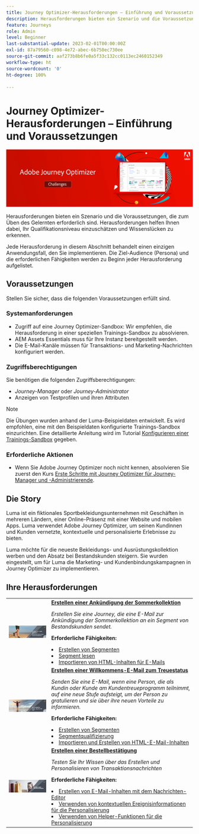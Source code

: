 ```yaml
---
title: Journey Optimizer-Herausforderungen – Einführung und Voraussetzungen
description: Herausforderungen bieten ein Szenario und die Voraussetzungen, die zum Üben des Gelernten erforderlich sind. Jede Herausforderung in diesem Abschnitt behandelt einen einzigen Anwendungsfall, den Sie implementieren.
feature: Journeys
role: Admin
level: Beginner
last-substantial-update: 2023-02-01T00:00:00Z
exl-id: 87a79560-c098-4e72-abec-6b750ec730ee
source-git-commit: aaf273b8b6fe0a5f33c132cc0113ec2460152349
workflow-type: ht
source-wordcount: '0'
ht-degree: 100%

---
```


# Journey Optimizer-Herausforderungen – Einführung und Voraussetzungen

![AJO-Herausforderungen: Banner](./assets/ajo-banner-challenges.png)

Herausforderungen bieten ein Szenario und die Voraussetzungen, die zum Üben des Gelernten erforderlich sind. Herausforderungen helfen Ihnen dabei, Ihr Qualifikationsniveau einzuschätzen und Wissenslücken zu erkennen.

Jede Herausforderung in diesem Abschnitt behandelt einen einzigen Anwendungsfall, den Sie implementieren. Die Ziel-Audience (Persona) und die erforderlichen Fähigkeiten werden zu Beginn jeder Herausforderung aufgelistet.

## Voraussetzungen

Stellen Sie sicher, dass die folgenden Voraussetzungen erfüllt sind.

### Systemanforderungen

* Zugriff auf eine Journey Optimizer-Sandbox: Wir empfehlen, die Herausforderung in einer speziellen Trainings-Sandbox zu absolvieren.
* AEM Assets Essentials muss für Ihre Instanz bereitgestellt werden.
* Die E-Mail-Kanäle müssen für Transaktions- und Marketing-Nachrichten konfiguriert werden.

### Zugriffsberechtigungen

Sie benötigen die folgenden Zugriffsberechtigungen:

* *Journey-Manager* oder *Journey-Administrator*
* Anzeigen von Testprofilen und ihren Attributen

>[!NOTE]
> Die Übungen wurden anhand der Luma-Beispieldaten entwickelt. Es wird empfohlen, eine mit den Beispieldaten konfigurierte Trainings-Sandbox einzurichten. Eine detaillierte Anleitung wird im Tutorial [Konfigurieren einer Trainings-Sandbox](/help/tutorial-configure-a-training-sandbox/introduction-and-prerequisites.md) gegeben.

### Erforderliche Aktionen

* Wenn Sie Adobe Journey Optimizer noch nicht kennen, absolvieren Sie zuerst den Kurs [Erste Schritte mit Journey Optimizer für Journey-Manager und -Administrierende](https://experienceleague.adobe.com/docs/courses/using/journeyoptimizer-u-1-2022-1-1-0.html?lang=de).

## Die Story

Luma ist ein fiktionales Sportbekleidungsunternehmen mit Geschäften in mehreren Ländern, einer Online-Präsenz mit einer Website und mobilen Apps. Luma verwendet Adobe Journey Optimizer, um seinen Kundinnen und Kunden vernetzte, kontextuelle und personalisierte Erlebnisse zu bieten.

Luma möchte für die neueste Bekleidungs- und Ausrüstungskollektion werben und den Absatz bei Bestandskunden steigern. Sie wurden eingestellt, um für Luma die Marketing- und Kundenbindungskampagnen in Journey Optimizer zu implementieren.

## Ihre Herausforderungen

<table>
<tr>
<td>
 <div>
      <a href="summer-collection-announcement-challenge.md">
        <img alt="Bild für Ankündigung der Sommerkollektion" src="./assets/email-assets/luma-transactional-onboarding-3.png"/>
      </a>
      </div>
  </td>
  <td>
   <strong><a href="summer-collection-announcement-challenge.md">Erstellen einer Ankündigung der Sommerkollektion </strong>
 </a>
      <p>
      <em>Erstellen Sie eine Journey, die eine E-Mail zur Ankündigung der Sommerkollektion an ein Segment von Bestandskunden sendet. </em>
      <p>
      <b>Erforderliche Fähigkeiten:</b>
      <li><a href="https://experienceleague.adobe.com/docs/journey-optimizer-learn/tutorials/profiles-segments-subscriptions/create-segments.html?lang=de"> Erstellen von Segmenten</li>
      <li><a href="https://experienceleague.adobe.com/docs/journey-optimizer-learn/tutorials/create-journeys/use-case-read-segment.html?lang=de">Segment lesen</li>
       <li><a href="https://experienceleague.adobe.com/docs/journey-optimizer-learn/tutorials/email-channel/import-and-author-html-email-content.html?lang=de">Importieren von HTML-Inhalten für E-Mails</li>
  </td>
  </tr>
   <tr>
    <td>
    <div>
    <a>
      <img alt="Willkommen" src="./assets/email-assets/luma-transactional-onboarding-1.png"/>
    </a>
    </div>
    <td>
    <div >
      <a>
 <strong><a href="loyalty-status-welcome-email-challenge.md">Erstellen einer Willkommens-E-Mail zum Treuestatus </strong>
 </a>
    </div>
    <p>
    <em>Senden Sie eine E-Mail, wenn eine Person, die als Kundin oder Kunde am Kundentreueprogramm teilnimmt, auf eine neue Stufe aufsteigt, um der Person zu gratulieren und sie über ihre neuen Vorteile zu informieren.</em>
    <p>
    <b>Erforderliche Fähigkeiten:</b>
      <li><a href="https://experienceleague.adobe.com/docs/journey-optimizer-learn/tutorials/profiles-segments-subscriptions/create-segments.html?lang=de"> Erstellen von Segmenten</li>
      <li><a href="https://experienceleague.adobe.com/docs/journey-optimizer-learn/tutorials/create-journeys/use-case-read-segment-qualification.html?lang=de">Segmentqualifizierung</li>
      <li><a href="https://experienceleague.adobe.com/docs/journey-optimizer-learn/tutorials/email-channel/import-and-author-html-email-content.html?lang=de">Importieren und Erstellen von HTML-E-Mail-Inhalten</li>
  </td>
  </tr>
  <tr>
  <td>
  <div>
    <a href="order-confirmation-challenge.md">
      <img alt="Luma-E-Mail" src="./assets/email-assets/luma-transactional-order-confirmation.png"/>
    </a>
  </td>
  <td>
      <a href="order-confirmation-challenge.md">
 <strong><a href="order-confirmation-challenge.md">Erstellen einer Bestellbestätigung</strong>
 </a>
    <div>
    <p>
    <em>Testen Sie Ihr Wissen über das Erstellen und Personalisieren von Transaktionsnachrichten
 </em>
    <p>
    <b>Erforderliche Fähigkeiten:</b>
      <li><a href="https://experienceleague.adobe.com/docs/journey-optimizer-learn/tutorials/email-channel/create-content-with-the-email-designer.html?lang=de"> Erstellen von E-Mail-Inhalten mit dem Nachrichten-Editor</li>
      <li><a href="https://experienceleague.adobe.com/docs/journey-optimizer-learn/tutorials/personalize-content/use-contextual-event-information-for-personalization.html?lang=de">Verwenden von kontextuellen Ereignisinformationen für die Personalisierung</li>
      <li><a href="https://experienceleague.adobe.com/docs/journey-optimizer-learn/tutorials/personalize-content/use-helper-functions-for-personalization.html?lang=de">Verwenden von Helper-Funktionen für die Personalisierung</li>
  </td>
</table>

